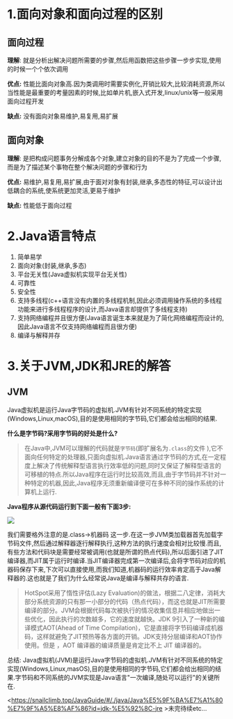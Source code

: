 # 1.面向对象和面向过程的区别

## 面向过程

**理解**: 就是分析出解决问题所需要的步骤,然后用函数把这些步骤一步步实现,使用的时候一个个依次调用

**优点:** 性能比面向对象高.因为类调用时需要实例化,开销比较大,比较消耗资源,所以当性能是最重要的考量因素的时候,比如单片机,嵌入式开发,linux/unix等一般采用面向过程开发

**缺点:** 没有面向对象易维护,易复用,易扩展

## 面向对象

**理解**: 是把构成问题事务分解成各个对象,建立对象的目的不是为了完成一个步骤,而是为了描述某个事物在整个解决问题的步骤和行为

**优点:** 易维护,易复用,易扩展,由于面对对象有封装,继承,多态性的特征,可以设计出低耦合的系统,使系统更加灵活,更易于维护

**缺点:** 性能低于面向过程

# 2.Java语言特点

1. 简单易学
2. 面向对象(封装,继承,多态)
3. 平台无关性(Java虚拟机实现平台无关性)
4. 可靠性
5. 安全性
6. 支持多线程(c++语言没有内置的多线程机制,因此必须调用操作系统的多线程功能来进行多线程程序的设计,而Java语言却提供了多线程支持)
7. 支持网络编程并且很方便(Java语言诞生本来就是为了简化网络编程而设计的,因此Java语言不仅支持网络编程而且很方便)
8. 编译与解释并存

# 3.关于JVM,JDK和JRE的解答

## JVM

Java虚拟机是运行Java字节码的虚拟机.JVM有针对不同系统的特定实现(Windows,Linux,macOS),目的是使用相同的字节码,它们都会给出相同的结果.

**什么是字节码?采用字节码的好处是什么?**

>在Java中,JVM可以理解的代码就是`字节码`(即扩展名为`.class`的文件 ),它不面向任何特定的处理器,只面向虚拟机.Java语言通过字节码的方式,在一定程度上解决了传统解释型语言执行效率低的问题,同时又保证了解释型语言的可移植的特点.所以Java程序在运行时比较高效,而且,由于字节码并不针对一种特定的机器,因此,Java程序无须重新编译便可在多种不同的操作系统的计算机上运行.

**Java程序从源代码运行到下面一般有下面3步:**

![](https://my-blog-to-use.oss-cn-beijing.aliyuncs.com/Java%20%E7%A8%8B%E5%BA%8F%E8%BF%90%E8%A1%8C%E8%BF%87%E7%A8%8B.png)

我们需要格外注意的是.class->机器码 这一步.在这一步JVM类加载器首先加载字节码文件,然后通过解释器逐行解释执行,这种方法的执行速度会相对比较慢.而且,有些方法和代码块是需要经常被调用(也就是所谓的热点代码),所以后面引进了JIT编译器,而JIT属于运行时编译.当JIT编译器完成第一次编译后,会将字节码对应的机器码保存下来,下次可以直接使用,而我们知道,机器码的运行效率肯定高于Java解释器的.这也就是了我们为什么经常说Java是编译与解释共存的语言.

> HotSpot采用了惰性评估(Lazy Evaluation)的做法，根据二八定律，消耗大部分系统资源的只有那一小部分的代码（热点代码），而这也就是JIT所需要编译的部分。JVM会根据代码每次被执行的情况收集信息并相应地做出一些优化，因此执行的次数越多，它的速度就越快。JDK 9引入了一种新的编译模式AOT(Ahead of Time Compilation)，它是直接将字节码编译成机器码，这样就避免了JIT预热等各方面的开销。JDK支持分层编译和AOT协作使用。但是 ，AOT 编译器的编译质量是肯定比不上 JIT 编译器的。

总结: Java虚拟机(JVM)是运行Java字节码的虚拟机.JVM有针对不同系统的特定实现(Windows,Linux,masOS),目的是使用相同的字节码,它们都会给出相同的结果.字节码和不同系统的JVM实现是Java语言"一次编译,随处可以运行"的关键所在.

<https://snailclimb.top/JavaGuide/#/./java/Java%E5%9F%BA%E7%A1%80%E7%9F%A5%E8%AF%86?id=jdk-%E5%92%8C-jre >未完待续etc...

